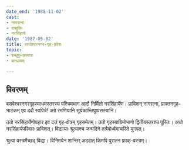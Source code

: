 ```yaml
---
date_end: '1988-11-02'
cast:
- नागरत्ना
- वासुकिः
- नरसिंहार्यः
date: '1987-05-02'
title: बसवेश्वरनगर-गृह-प्रवेशः
topic:
- बन्धुषु+उपचारः
- बान्धव्यम्

---
```


## विवरणम्
बसवेश्वरनगरगृहस्याधमस्तरस्य पश्चिमभाग आदौ निर्मितो नरसिंहार्येण। प्राविशन् नागरत्ना, प्राक्तनगृह-भाटकम् एव ददौ स्वपित्रे! अग्रे रमणियानि सूर्यकान्तिपुष्पसस्यानि। 

ततो नरसिंहार्येणोपहार इव दत्तं गृह-क्षेत्रम् गृहसमेतम्। ततो गृहस्याग्रिमोभागो द्वितीयस्तरश्च पूरितः। अधो नरसिंहार्यपरिवारः प्राविशत्। विद्यायाः श्रुत्याश्च जन्मदिने तत्रैवोर्ध्वमाचरिते युगपत्। 

श्रुत्या वस्त्रमैच्छद् विद्या। विनिमयेन शान्तिर् अददात् किमपि पुरातन फ़्राक्-वस्त्रम्।

